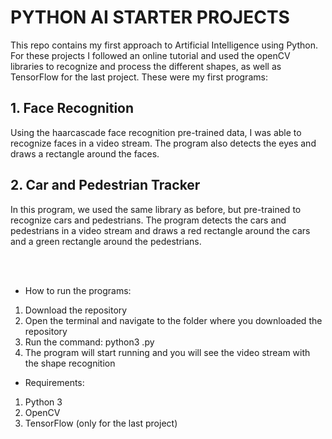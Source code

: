 # PYTHON AI STARTER PROJECTS

This repo contains my first approach to Artificial Intelligence using Python. For these projects I followed an online tutorial and used the openCV libraries
to recognize and process the different shapes, as well as TensorFlow for the last project. These were my first programs:

## 1. Face Recognition
Using the haarcascade face recognition pre-trained data, I was able to recognize faces in a video stream. The program also detects the eyes and draws a rectangle around the faces. 

## 2. Car and Pedestrian Tracker
In this program, we used the same library as before, but pre-trained to recognize cars and pedestrians. The program detects the cars and pedestrians in a video stream and draws a red rectangle around the cars and a green rectangle around the pedestrians.

<br />
<br />

* How to run the programs:
1. Download the repository
2. Open the terminal and navigate to the folder where you downloaded the repository
3. Run the command: python3 <name of the file>.py
4. The program will start running and you will see the video stream with the shape recognition

* Requirements:
1. Python 3
2. OpenCV
3. TensorFlow (only for the last project)
